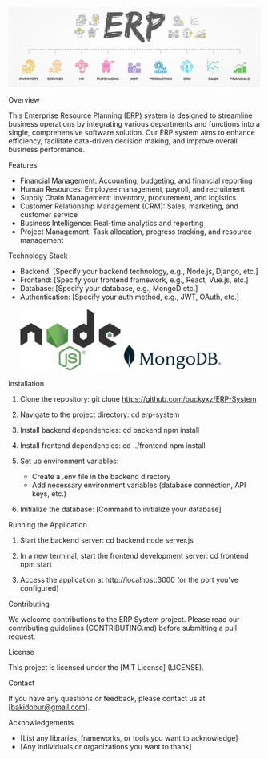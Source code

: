 <center> <img src="readme-img/ERP.jpg" alt="ERP Logo" width="1000"/> </center>

Overview

This Enterprise Resource Planning (ERP) system is designed to streamline business operations by integrating various departments and functions into a single, comprehensive software solution. Our ERP system aims to enhance efficiency, facilitate data-driven decision making, and improve overall business performance.

Features

- Financial Management: Accounting, budgeting, and financial reporting
- Human Resources: Employee management, payroll, and recruitment
- Supply Chain Management: Inventory, procurement, and logistics
- Customer Relationship Management (CRM): Sales, marketing, and customer service
- Business Intelligence: Real-time analytics and reporting
- Project Management: Task allocation, progress tracking, and resource management

Technology Stack

- Backend: [Specify your backend technology, e.g., Node.js, Django, etc.]
- Frontend: [Specify your frontend framework, e.g., React, Vue.js, etc.]
- Database: [Specify your database, e.g.,  MongoD etc.]
- Authentication: [Specify your auth method, e.g., JWT, OAuth, etc.] <br>
  <br>
<img src="readme-img/node.png" alt="Node.js Logo" width="200"/>  <img src="readme-img/mongo.png" alt="Mongo Logo" width="200"/>

Installation

1. Clone the repository:
   git clone https://github.com/buckyxz/ERP-System

2. Navigate to the project directory:
   cd erp-system

3. Install backend dependencies:
   cd backend
   npm install

4. Install frontend dependencies:
   cd ../frontend
   npm install

5. Set up environment variables:
   - Create a .env file in the backend directory
   - Add necessary environment variables (database connection, API keys, etc.)

6. Initialize the database:
   [Command to initialize your database]

Running the Application

1. Start the backend server:
   cd backend
   node server.js

2. In a new terminal, start the frontend development server:
   cd frontend
   npm start

3. Access the application at http://localhost:3000 (or the port you've configured)


Contributing

We welcome contributions to the ERP System project. Please read our contributing guidelines (CONTRIBUTING.md) before submitting a pull request.

License

This project is licensed under the [MIT License] (LICENSE).

Contact

If you have any questions or feedback, please contact us at [bakidobur@gmail.com].

Acknowledgements

- [List any libraries, frameworks, or tools you want to acknowledge]
- [Any individuals or organizations you want to thank]
